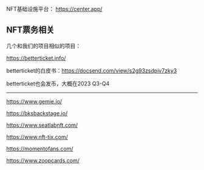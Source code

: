 <!--
 * @Author: yqq
 * @Email: youngqqcn@gmail.com
 * @Date: 2023-02-25 17:05:14
 * @Description: file content
-->


NFT基础设施平台： https://center.app/



## NFT票务相关

几个和我们的项目相似的项目：


https://betterticket.info/

betterticket的白皮书：https://docsend.com/view/s2g93zsdpiv7zky3

betterticket也会发币，大概在2023 Q3-Q4

----

https://www.gemie.io/

https://bksbackstage.io/

https://www.seatlabnft.com/

https://www.nft-tix.com/

https://momentofans.com/

https://www.zoopcards.com/